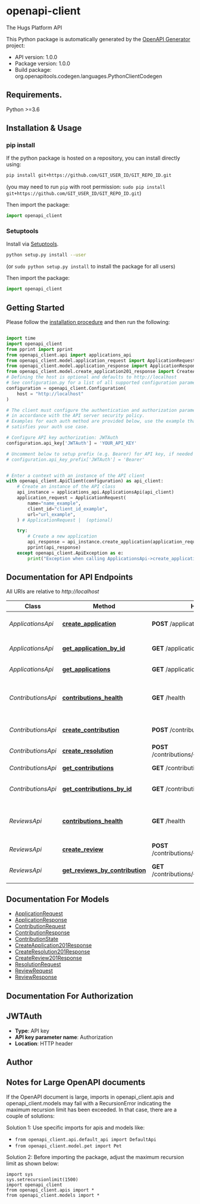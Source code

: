 # openapi-client
The Hugs Platform API

This Python package is automatically generated by the [OpenAPI Generator](https://openapi-generator.tech) project:

- API version: 1.0.0
- Package version: 1.0.0
- Build package: org.openapitools.codegen.languages.PythonClientCodegen

## Requirements.

Python >=3.6

## Installation & Usage
### pip install

If the python package is hosted on a repository, you can install directly using:

```sh
pip install git+https://github.com/GIT_USER_ID/GIT_REPO_ID.git
```
(you may need to run `pip` with root permission: `sudo pip install git+https://github.com/GIT_USER_ID/GIT_REPO_ID.git`)

Then import the package:
```python
import openapi_client
```

### Setuptools

Install via [Setuptools](http://pypi.python.org/pypi/setuptools).

```sh
python setup.py install --user
```
(or `sudo python setup.py install` to install the package for all users)

Then import the package:
```python
import openapi_client
```

## Getting Started

Please follow the [installation procedure](#installation--usage) and then run the following:

```python

import time
import openapi_client
from pprint import pprint
from openapi_client.api import applications_api
from openapi_client.model.application_request import ApplicationRequest
from openapi_client.model.application_response import ApplicationResponse
from openapi_client.model.create_application201_response import CreateApplication201Response
# Defining the host is optional and defaults to http://localhost
# See configuration.py for a list of all supported configuration parameters.
configuration = openapi_client.Configuration(
    host = "http://localhost"
)

# The client must configure the authentication and authorization parameters
# in accordance with the API server security policy.
# Examples for each auth method are provided below, use the example that
# satisfies your auth use case.

# Configure API key authorization: JWTAuth
configuration.api_key['JWTAuth'] = 'YOUR_API_KEY'

# Uncomment below to setup prefix (e.g. Bearer) for API key, if needed
# configuration.api_key_prefix['JWTAuth'] = 'Bearer'


# Enter a context with an instance of the API client
with openapi_client.ApiClient(configuration) as api_client:
    # Create an instance of the API class
    api_instance = applications_api.ApplicationsApi(api_client)
    application_request = ApplicationRequest(
        name="name_example",
        client_id="client_id_example",
        url="url_example",
    ) # ApplicationRequest |  (optional)

    try:
        # Create a new application
        api_response = api_instance.create_application(application_request=application_request)
        pprint(api_response)
    except openapi_client.ApiException as e:
        print("Exception when calling ApplicationsApi->create_application: %s\n" % e)
```

## Documentation for API Endpoints

All URIs are relative to *http://localhost*

Class | Method | HTTP request | Description
------------ | ------------- | ------------- | -------------
*ApplicationsApi* | [**create_application**](docs/ApplicationsApi.md#create_application) | **POST** /applications | Create a new application
*ApplicationsApi* | [**get_application_by_id**](docs/ApplicationsApi.md#get_application_by_id) | **GET** /applications/{applicationId} | Get application by Id
*ApplicationsApi* | [**get_applications**](docs/ApplicationsApi.md#get_applications) | **GET** /applications | Get applications
*ContributionsApi* | [**contributions_health**](docs/ContributionsApi.md#contributions_health) | **GET** /health | Checking the health of the contributions service
*ContributionsApi* | [**create_contribution**](docs/ContributionsApi.md#create_contribution) | **POST** /contributions | Create a new contribution
*ContributionsApi* | [**create_resolution**](docs/ContributionsApi.md#create_resolution) | **POST** /contributions/{contributionId}/resolutions | Resolve a contribution
*ContributionsApi* | [**get_contributions**](docs/ContributionsApi.md#get_contributions) | **GET** /contributions | Get contributions
*ContributionsApi* | [**get_contributions_by_id**](docs/ContributionsApi.md#get_contributions_by_id) | **GET** /contributions/{contributionId} | Get contribution by Id
*ReviewsApi* | [**contributions_health**](docs/ReviewsApi.md#contributions_health) | **GET** /health | Checking the health of the contributions service
*ReviewsApi* | [**create_review**](docs/ReviewsApi.md#create_review) | **POST** /contributions/{contributionId}/reviews | Create a new review
*ReviewsApi* | [**get_reviews_by_contribution**](docs/ReviewsApi.md#get_reviews_by_contribution) | **GET** /contributions/{contributionId}/reviews | Get reviews for a contribution


## Documentation For Models

 - [ApplicationRequest](docs/ApplicationRequest.md)
 - [ApplicationResponse](docs/ApplicationResponse.md)
 - [ContributionRequest](docs/ContributionRequest.md)
 - [ContributionResponse](docs/ContributionResponse.md)
 - [ContributionState](docs/ContributionState.md)
 - [CreateApplication201Response](docs/CreateApplication201Response.md)
 - [CreateResolution201Response](docs/CreateResolution201Response.md)
 - [CreateReview201Response](docs/CreateReview201Response.md)
 - [ResolutionRequest](docs/ResolutionRequest.md)
 - [ReviewRequest](docs/ReviewRequest.md)
 - [ReviewResponse](docs/ReviewResponse.md)


## Documentation For Authorization


## JWTAuth

- **Type**: API key
- **API key parameter name**: Authorization
- **Location**: HTTP header


## Author




## Notes for Large OpenAPI documents
If the OpenAPI document is large, imports in openapi_client.apis and openapi_client.models may fail with a
RecursionError indicating the maximum recursion limit has been exceeded. In that case, there are a couple of solutions:

Solution 1:
Use specific imports for apis and models like:
- `from openapi_client.api.default_api import DefaultApi`
- `from openapi_client.model.pet import Pet`

Solution 2:
Before importing the package, adjust the maximum recursion limit as shown below:
```
import sys
sys.setrecursionlimit(1500)
import openapi_client
from openapi_client.apis import *
from openapi_client.models import *
```

